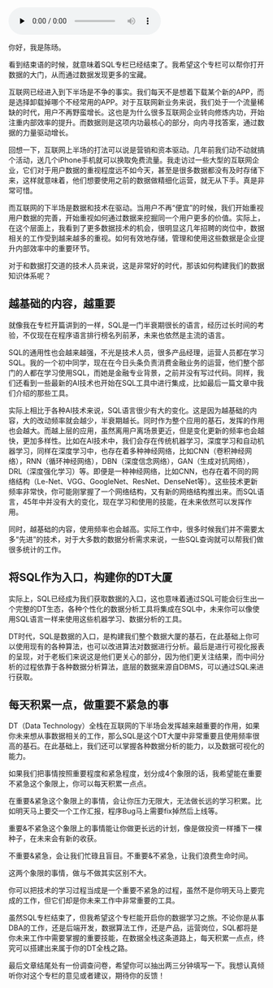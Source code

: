 <audio id="audio" title="结束语 | 互联网的下半场是数据驱动的时代" controls="" preload="none"><source id="mp3" src="https://static001.geekbang.org/resource/audio/1e/0c/1e498a2a6a3d1d85738e255b270a940c.mp3"></audio>

你好，我是陈旸。

看到结束语的时候，就意味着SQL专栏已经结束了。我希望这个专栏可以帮你打开数据的大门，从而通过数据发现更多的宝藏。

互联网已经进入到下半场是不争的事实。我们每天不是想着下载某个新的APP，而是选择卸载掉哪个不经常用的APP。对于互联网新业务来说，我们处于一个流量稀缺的时代，用户不再野蛮增长。这也是为什么很多互联网企业转向修炼内功，开始注重内部效率的提升。而数据则是这项内功最核心的部分，向内寻找答案，通过数据的力量驱动增长。

回想一下，互联网上半场的打法可以说是营销和资本驱动。几年前我们动不动就搞个活动，送几个iPhone手机就可以换取免费流量。我走访过一些大型的互联网企业，它们对于用户数据的重视程度远不如今天，甚至是很多数据都没有及时存储下来，这样就意味着，他们想要使用之前的数据做精细化运营，就无从下手。真是非常可惜。

而互联网的下半场是数据和技术在驱动。当用户不再“便宜”的时候，我们开始重视用户数据的完善，开始重视如何通过数据来挖掘同一个用户更多的价值。实际上，在这个层面上，我看到了更多数据技术的机会，很明显这几年招聘的岗位中，数据相关的工作受到越来越多的重视。如何有效地存储，管理和使用这些数据是企业提升内部效率中的重要环节。

对于和数据打交道的技术人员来说，这是非常好的时代，那该如何构建我们的数据知识体系呢？

## 越基础的内容，越重要

就像我在专栏开篇讲到的一样，SQL是一门半衰期很长的语言，经历过长时间的考验，不仅现在在程序语言排行榜名列前茅，未来也依然是主流的语言。

SQL的通用性也会越来越强，不光是技术人员，很多产品经理，运营人员都在学习SQL。我的一个初中同学，现在在今日头条负责消费金融业务的运营，他们整个部门的人都在学习使用SQL，而她是金融专业背景，之前并没有写过代码。同样，我们还看到一些最新的AI技术也开始在SQL工具中进行集成，比如最后一篇文章中我们介绍的那些工具。

实际上相比于各种AI技术来说，SQL语言很少有大的变化。这是因为越基础的内容，大的改动频率就会越少，半衰期越长。同时作为整个应用的基石，发挥的作用也会越大。而越上层的应用，虽然离用户离场景更近，但是变化更新的频率也会越快，更加多样性。比如在AI技术中，我们会存在传统机器学习，深度学习和自动机器学习，同样在深度学习中，也存在着多种神经网络，比如CNN（卷积神经网络），RNN（循环神经网络），DBN（深度信念网络），GAN（生成对抗网络），DRL（深度强化学习）等。即便是一种神经网络，比如CNN，也存在着不同的网络结构（Le-Net、VGG、GoogleNet、ResNet、DenseNet等）。这些技术更新频率非常快，你可能刚掌握了一个网络结构，又有新的网络结构推出来。而SQL语言，45年中并没有大的变化，现在学习和使用的技能，在未来依然可以发挥作用。

同时，越基础的内容，使用频率也会越高。实际工作中，很多时候我们并不需要太多“先进”的技术，对于大多数的数据分析需求来说，一些SQL查询就可以帮我们做很多统计的工作。

## 将SQL作为入口，构建你的DT大厦

实际上，SQL已经成为我们获取数据的入口，这也意味着通过SQL可能会衍生出一个完整的DT生态，各种个性化的数据分析工具将集成在SQL中，未来你可以像使用SQL语言一样来使用这些机器学习、数据分析的工具。

<img src="https://static001.geekbang.org/resource/image/5c/d2/5c5e5554a920d0d8dc28e19de98f38d2.jpg" alt=""><br>
DT时代，SQL是数据的入口，是构建我们整个数据大厦的基石，在此基础上你可以使用现有的各种算法，也可以改进算法对数据进行分析。最后是进行可视化报表的呈现，对于老板们来说这是他们更关心的部分，因为他们更关注结果，而中间分析的过程依靠于各种数据分析算法，底层的数据来源自DBMS，可以通过SQL来进行获取。

## 每天积累一点，做重要不紧急的事

DT（Data Technology）全栈在互联网的下半场会发挥越来越重要的作用，如果你未来想从事数据相关的工作，那么SQL是这个DT大厦中非常重要且使用频率很高的基石。在此基础上，我们还可以掌握各种数据分析的能力，以及数据可视化的能力。

如果我们把事情按照重要程度和紧急程度，划分成4个象限的话，我希望能在重要不紧急这个象限上，你可以每天积累一点点。

在重要&amp;紧急这个象限上的事情，会让你压力无限大，无法做长远的学习积累。比如明天马上要交一个工作汇报，程序Bug马上需要fix掉然后上线等。

重要&amp;不紧急这个象限上的事情能让你做更长远的计划，像是做投资一样播下一棵种子，在未来会有新的收获。

不重要&amp;紧急，会让我们忙碌且盲目。不重要&amp;不紧急，让我们浪费生命时间。

这两个象限的事情，做与不做其实区别不大。

<img src="https://static001.geekbang.org/resource/image/8d/89/8d46e94b7a91c833166ed6ec2449ef89.jpg" alt=""><br>
你可以把技术的学习过程当成是一个重要不紧急的过程，虽然不是你明天马上要完成的工作，但它们却是你未来工作中非常重要的工具。

虽然SQL专栏结束了，但我希望这个专栏能开启你的数据学习之旅。不论你是从事DBA的工作，还是后端开发，数据算法工作，还是产品，运营岗位，SQL都将是你未来工作中需要掌握的重要技能，在数据全栈这条道路上，每天积累一点点，终究可以搭建出来属于你的DT全栈之路。

最后文章结尾处有一份调查问卷，希望你可以抽出两三分钟填写一下。我想认真倾听你对这个专栏的意见或者建议，期待你的反馈！

[<img src="https://static001.geekbang.org/resource/image/9b/55/9b4057e800f2d3c7651ccb0f8d315f55.jpg" alt="">](https://jinshuju.net/f/us79Xh)
